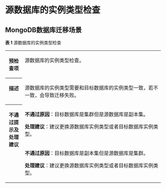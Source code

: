 # 源数据库的实例类型检查<a name="drs_11_0046"></a>

## MongoDB数据库迁移场景<a name="section1589154364416"></a>

**表 1**  源数据库的实例类型检查

<a name="table18108192214474"></a>
<table><tbody><tr id="row19108192294711"><th class="firstcol" valign="top" width="11%" id="mcps1.2.3.1.1"><p id="p191087222477"><a name="p191087222477"></a><a name="p191087222477"></a><strong id="b13108162214473"><a name="b13108162214473"></a><a name="b13108162214473"></a>预检查项</strong></p>
</th>
<td class="cellrowborder" valign="top" width="89%" headers="mcps1.2.3.1.1 "><p id="p01081022104711"><a name="p01081022104711"></a><a name="p01081022104711"></a>源数据库的实例类型检查。</p>
</td>
</tr>
<tr id="row3108132254714"><th class="firstcol" valign="top" width="11%" id="mcps1.2.3.2.1"><p id="p1710810224473"><a name="p1710810224473"></a><a name="p1710810224473"></a><strong id="b510892211472"><a name="b510892211472"></a><a name="b510892211472"></a>描述</strong></p>
</th>
<td class="cellrowborder" valign="top" width="89%" headers="mcps1.2.3.2.1 "><p id="p15372705185323"><a name="p15372705185323"></a><a name="p15372705185323"></a>源数据库的实例类型需要和目标数据库的实例类型一致，若不一致，会导致迁移失败。</p>
</td>
</tr>
<tr id="row212432224711"><th class="firstcol" rowspan="2" valign="top" width="11%" id="mcps1.2.3.3.1"><p id="p1412462211472"><a name="p1412462211472"></a><a name="p1412462211472"></a><strong id="b111246227470"><a name="b111246227470"></a><a name="b111246227470"></a>不通过提示及<strong id="b15891153114115"><a name="b15891153114115"></a><a name="b15891153114115"></a>处理建议</strong></strong></p>
</th>
<td class="cellrowborder" valign="top" width="89%" headers="mcps1.2.3.3.1 "><p id="p95461131184512"><a name="p95461131184512"></a><a name="p95461131184512"></a><strong id="b3546173114510"><a name="b3546173114510"></a><a name="b3546173114510"></a>不通过原因</strong>：目标数据库是集群但是源数据库是副本集。</p>
<p id="p7752512363"><a name="p7752512363"></a><a name="p7752512363"></a><strong id="b1248119315515"><a name="b1248119315515"></a><a name="b1248119315515"></a>处理建议</strong>：建议更换源数据库实例类型或者目标数据库实例类型。</p>
</td>
</tr>
<tr id="row1658813334118"><td class="cellrowborder" valign="top" headers="mcps1.2.3.3.1 "><p id="p106031433154112"><a name="p106031433154112"></a><a name="p106031433154112"></a><strong id="b175371317114218"><a name="b175371317114218"></a><a name="b175371317114218"></a>不通过原因</strong>：目标数据库是副本集但是源数据库是集群。</p>
<p id="p9322105994110"><a name="p9322105994110"></a><a name="p9322105994110"></a><strong id="b188412335519"><a name="b188412335519"></a><a name="b188412335519"></a>处理建议</strong>：建议更换源数据库实例类型或者目标数据库实例类型。</p>
</td>
</tr>
</tbody>
</table>


